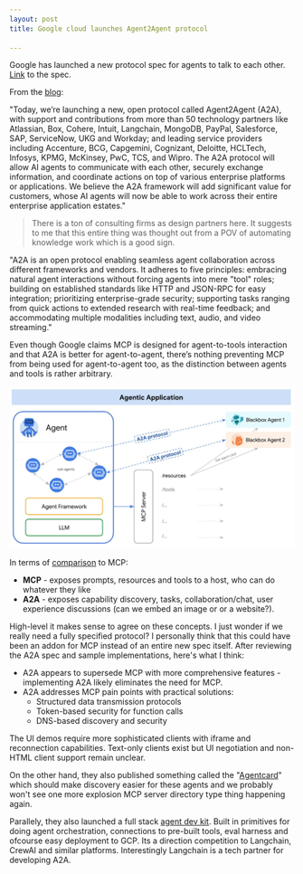 ```yaml
---
layout: post
title: Google cloud launches Agent2Agent protocol 

---
```


Google has launched a new protocol spec for agents to talk to each other. [Link](https://github.com/google/A2A) to the spec. 

From the [blog](https://developers.googleblog.com/en/a2a-a-new-era-of-agent-interoperability/): 

"Today, we’re launching a new, open protocol called Agent2Agent (A2A), with support and contributions from more than 50 technology partners like Atlassian, Box, Cohere, Intuit, Langchain, MongoDB, PayPal, Salesforce, SAP, ServiceNow, UKG and Workday; and leading service providers including Accenture, BCG, Capgemini, Cognizant, Deloitte, HCLTech, Infosys, KPMG, McKinsey, PwC, TCS, and Wipro. The A2A protocol will allow AI agents to communicate with each other, securely exchange information, and coordinate actions on top of various enterprise platforms or applications. We believe the A2A framework will add significant value for customers, whose AI agents will now be able to work across their entire enterprise application estates."

> There is a ton of consulting firms as design partners here. It suggests to me that this entire thing was thought out from a POV of automating knowledge work which is a good sign. 

"A2A is an open protocol enabling seamless agent collaboration across different frameworks and vendors. It adheres to five principles: embracing natural agent interactions without forcing agents into mere "tool" roles; building on established standards like HTTP and JSON-RPC for easy integration; prioritizing enterprise-grade security; supporting tasks ranging from quick actions to extended research with real-time feedback; and accommodating multiple modalities including text, audio, and video streaming."

Even though Google claims MCP is designed for agent-to-tools interaction and that A2A is better for agent-to-agent, there’s nothing preventing MCP from being used for agent-to-agent too, as the distinction between agents and tools is rather arbitrary. 

<div align = "center">
<img  src="/assets/files/agent1.png">
</div>

In terms of [comparison](https://google.github.io/A2A/#/topics/a2a_and_mcp) to MCP: 
- **MCP** - exposes prompts, resources and tools to a host, who can do whatever they like
- **A2A** - exposes capability discovery, tasks, collaboration/chat, user experience discussions (can we embed an image or or a website?).

High-level it makes sense to agree on these concepts. I just wonder if we really need a fully specified protocol? I personally think that this could have been an addon for MCP instead of an entire new spec itself. After reviewing the A2A spec and sample implementations, here's what I think: 

- A2A appears to supersede MCP with more comprehensive features - implementing A2A likely eliminates the need for MCP.
- A2A addresses MCP pain points with practical solutions:
  - Structured data transmission protocols
  - Token-based security for function calls
  - DNS-based discovery and security

The UI demos require more sophisticated clients with iframe and reconnection capabilities. Text-only clients exist but UI negotiation and non-HTML client support remain unclear.

On the other hand, they also published something called the "[Agentcard](https://github.com/google/A2A/blob/main/demo/ui/utils/agent_card.py)" which should make discovery easier for these agents and we probably won't see one more explosion MCP server directory type thing happening again. 

Parallely, they also launched a full stack [agent dev kit](https://google.github.io/adk-docs/#what-is-agent-development-kit). Built in primitives for doing agent orchestration, connections to pre-built tools, eval harness and ofcourse easy deployment to GCP. Its a direction competition to Langchain, CrewAI and similar platforms. Interestingly Langchain is a tech partner for developing A2A. 


